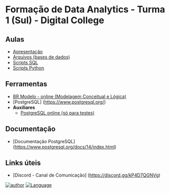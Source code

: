 # Formação de Data Analytics - Turma 1 (Sul) - Digital College

## Aulas
- [Apresentação](https://github.com/aasouzaconsult/DC_Data-Analytics_01/tree/main/Slides%20Aula)
- [Arquivos (bases de dados)](https://github.com/aasouzaconsult/DC_Data-Analytics_01/tree/main/Arquivos)
- [Scripts SQL]()
- [Scripts Python]()

## Ferramentas
- [BR Modelo - online (Modelagem Conceitual e Lógica)](https://app.brmodeloweb.com/)
- [PostgreSQL] (https://www.postgresql.org/)
- **Auxiliares**
  - [PostgreSQL online (só para testes)](https://sqliteonline.com/)

## Documentação
- [Documentação PostgreSQL] (https://www.postgresql.org/docs/14/index.html)

## Links úteis
- [Discord - Canal de Comunicação] (https://discord.gg/kP4D7QGNVg)


[![author](https://img.shields.io/badge/DigitalCollege-red.svg)](https://digitalcollege.com.br/) [![Language](https://img.shields.io/badge/AlexSouza-yellow.svg)](https://medium.com/blog-do-zouza)
